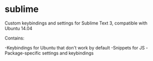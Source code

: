 sublime
=======

Custom keybindings and settings for Sublime Text 3, compatible with Ubuntu 14.04

Contains:
<ul>

</ul>
-Keybindings for Ubuntu that don't work by default
-Snippets for JS
-Package-specific settings and keybindings
